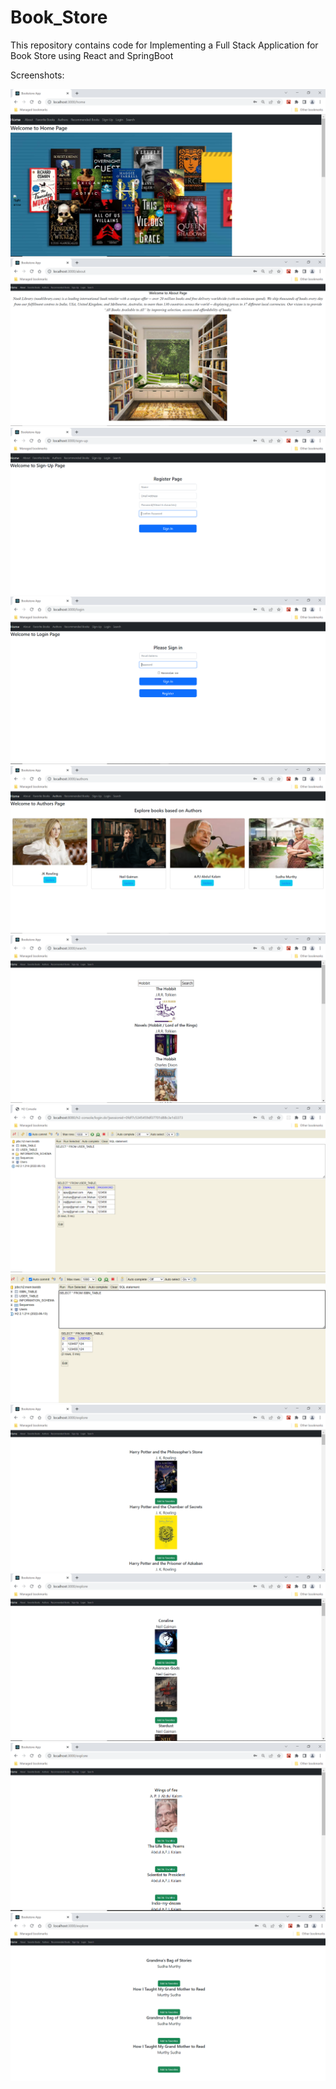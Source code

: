 # Book_Store
This repository contains code for Implementing a Full Stack Application for Book Store using React and SpringBoot 

Screenshots: 

![alt text](https://github.com/sachinprabhu007/Book_Store/blob/main/Screenshots_Capstone/1_Home_Page.PNG)
![alt text](https://github.com/sachinprabhu007/Book_Store/blob/main/Screenshots_Capstone/2_About_Us_page.PNG)
![alt text](https://github.com/sachinprabhu007/Book_Store/blob/main/Screenshots_Capstone/3_Signup_page.PNG)
![alt text](https://github.com/sachinprabhu007/Book_Store/blob/main/Screenshots_Capstone/4_Sign_In_page.PNG)
![alt text](https://github.com/sachinprabhu007/Book_Store/blob/main/Screenshots_Capstone/5_Authors_page.PNG)
![alt text](https://github.com/sachinprabhu007/Book_Store/blob/main/Screenshots_Capstone/6_Search_Page.PNG)
![alt text](https://github.com/sachinprabhu007/Book_Store/blob/main/Screenshots_Capstone/H2_Database.PNG)
![alt text](https://github.com/sachinprabhu007/Book_Store/blob/main/Screenshots_Capstone/H2_Database_ISBN_Table.png)
![alt text](https://github.com/sachinprabhu007/Book_Store/blob/main/Screenshots_Capstone/JK_Rowling_Author_Page.PNG)
![alt text](https://github.com/sachinprabhu007/Book_Store/blob/main/Screenshots_Capstone/Neil_Gaiman_Author_Page.PNG)
![alt text](https://github.com/sachinprabhu007/Book_Store/blob/main/Screenshots_Capstone/APJ_Author_Page.PNG)
![alt text](https://github.com/sachinprabhu007/Book_Store/blob/main/Screenshots_Capstone/Sudha_Murthy_Author_Page.PNG)

